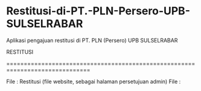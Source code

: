 # Restitusi-di-PT.-PLN-Persero-UPB-SULSELRABAR
Aplikasi pengajuan restitusi di PT. PLN (Persero) UPB SULSELRABAR

RESTITUSI

==============================================================================

File : Restitusi (file website, sebagai halaman persetujuan admin)
File : 
